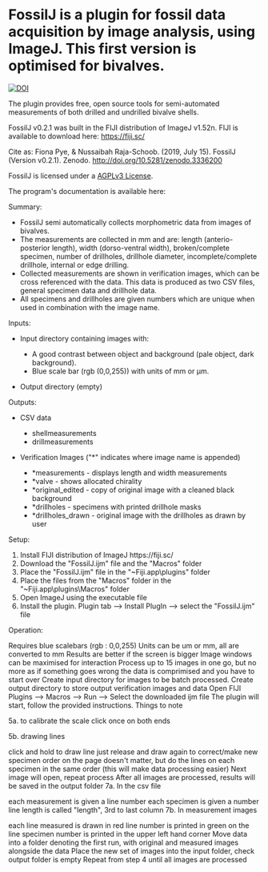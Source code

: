 # FossilJ is a plugin for fossil data acquisition by image analysis, using ImageJ. This first version is optimised for bivalves.

[![DOI](https://zenodo.org/badge/DOI/10.5281/zenodo.3336200.svg)](https://doi.org/10.5281/zenodo.3336200)

The plugin provides free, open source tools for semi-automated measurements of both drilled and undrilled bivalve shells. 

FossilJ v0.2.1 was built in the FIJI distribution of ImageJ v1.52n.
FIJI is available to download here: https://fiji.sc/

Cite as: Fiona Pye, & Nussaibah Raja-Schoob. (2019, July 15). FossilJ (Version v0.2.1). Zenodo. http://doi.org/10.5281/zenodo.3336200

FossilJ is licensed under a [AGPLv3 License](https://tldrlegal.com/license/gnu-affero-general-public-license-v3-(agpl-3.0)#summary).

The program's documentation is available here:

Summary: 
<ul>
  <li>FossilJ semi automatically collects morphometric data from images of bivalves. </li>
  <li>The measurements are collected in mm and are: length (anterio-posterior length), width (dorso-ventral width), broken/complete specimen, number of drillholes, drillhole diameter, incomplete/complete drillhole, internal or edge drilling. </li>
  <li>Collected measurements are shown in verification images, which can be cross referenced with the data. This data is produced as two CSV files, general specimen data and drillhole data.</li>
  <li>All specimens and drillholes are given numbers which are unique when used in combination with the image name. </li>
</ul>  

Inputs: 
<ul>
  <li>Input directory containing images with: </li>
  <p style="text-indent: 40px">
  <ul style="list-style-type:disc;">
    <li>A good contrast between object and background (pale object, dark background). </li>
    <li>Blue scale bar (rgb (0,0,255)) with units of mm or &micro;m. </li>
  </ul></p>
  <li>Output directory (empty) </li>
</ul>

Outputs:
<ul>
  <li>CSV data </li>
  <p style="text-indent: 40px">
    <ul style="list-style-type:disc;">
      <li> shellmeasurements </li>
      <li> drillmeasurements </li>
  </ul></p>
  <li>Verification Images ("*" indicates where image name is appended) </li>
  <p style="text-indent: 40px">
    <ul style="list-style-type:disc;">
      <li>*measurements - displays length and width measurements </li>
      <li>*valve - shows allocated chirality </li>
      <li>*original_edited - copy of original image with a cleaned black background </li>
      <li>*drillholes - specimens with printed drillhole masks </li>
      <li>*drillholes_drawn - original image with the drillholes as drawn by user </li>
  </ul></p>
</ul>  

Setup:
<ol>
  <li>Install FIJI distribution of ImageJ https://fiji.sc/ </li>
  <li>Download the "FossilJ.ijm" file and the "Macros" folder </li>
  <li>Place the "FossilJ.ijm" file in the "~Fiji.app\plugins" folder </li>
  <li>Place the files from the "Macros" folder in the "~Fiji.app\plugins\Macros" folder </li>
  <li>Open ImageJ using the executable file </li>
  <li>Install the plugin. Plugin tab --> Install PlugIn --> select the "FossilJ.ijm" file </li>
</ol>

Operation:



Requires blue scalebars (rgb : 0,0,255)
Units can be um or mm, all are converted to mm
Results are better if the screen is bigger
Image windows can be maximised for interaction
Process up to 15 images in one go, but no more as if something goes wrong the data is comprimised and you have to start over
Create input directory for images to be batch processed.
Create output directory to store output verification images and data
Open FIJI
Plugins --> Macros --> Run --> Select the downloaded ijm file
The plugin will start, follow the provided instructions.
Things to note

5a. to calibrate the scale click once on both ends

5b. drawing lines

click and hold to draw line
just release and draw again to correct/make new
specimen order on the page doesn't matter, but do the lines on each specimen in the same order (this will make data processing easier)
Next image will open, repeat process
After all images are processed, results will be saved in the output folder
7a. In the csv file

each measurement is given a line number
each specimen is given a number
line length is called "length", 3rd to last column
7b. In measurement images

each line measured is drawn in red
line number is printed in green on the line
specimen number is printed in the upper left hand corner
Move data into a folder denoting the first run, with original and measured images alongside the data
Place the new set of images into the input folder, check output folder is empty
Repeat from step 4 until all images are processed
